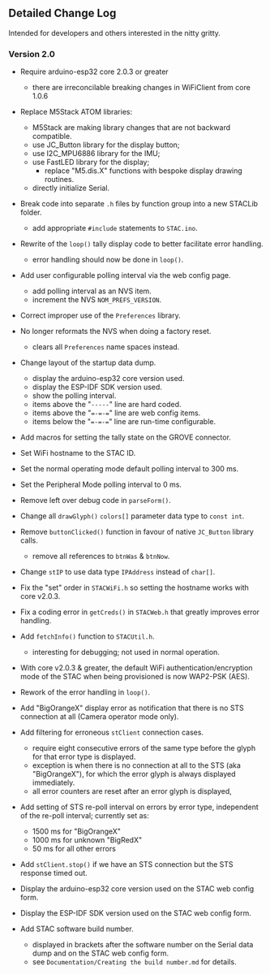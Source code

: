
## Detailed Change Log

Intended for developers and others interested in the nitty gritty.

### Version 2.0

* Require arduino-esp32 core 2.0.3 or greater
    * there are irreconcilable breaking changes in WiFiClient from core 1.0.6

* Replace M5Stack ATOM libraries:
  * M5Stack are making library changes that are not backward compatible.
  * use JC_Button library for the display button;
  * use I2C_MPU6886 library for the IMU;
  * use FastLED library for the display;
    * replace "M5.dis.X" functions with bespoke display drawing routines.
  * directly initialize Serial.
  
* Break code into separate `.h` files by function group into a new STACLib folder.
  * add appropriate `#include` statements to `STAC.ino`.

* Rewrite of the `loop()` tally display code to better facilitate error handling.
  * error handling should now be done in `loop()`.

* Add user configurable polling interval via the web config page.
  * add polling interval as an NVS item.
  * increment the NVS `NOM_PREFS_VERSION`.

* Correct improper use of the `Preferences` library.

* No longer reformats the NVS when doing a factory reset.
  * clears all `Preferences` name spaces instead.

* Change layout of the startup data dump.
  * display the arduino-esp32 core version used.
  * display the ESP-IDF SDK version used. 
  * show the polling interval.
  * items above the "`-----`" line are hard coded.
  * items above the "`=-=-=`" line are web config items.
  * items below the "`=-=-=`" line are run-time configurable.

* Add macros for setting the tally state on the GROVE connector.

* Set WiFi hostname to the STAC ID.

* Set the normal operating mode default polling interval to 300 ms.

* Set the Peripheral Mode polling interval to 0 ms.

* Remove left over debug code in `parseForm()`.

* Change all `drawGlyph()` `colors[]` parameter data type to `const int`.

* Remove `buttonClicked()` function in favour of native `JC_Button` library calls.
  * remove all references to `btnWas` & `btnNow`.

* Change `stIP` to use data type `IPAddress` instead of `char[]`.

* Fix the "set" order in `STACWiFi.h` so setting the hostname works with core v2.0.3.

* Fix a coding error in `getCreds()` in `STACWeb.h` that greatly improves error handling.

* Add `fetchInfo()` function to `STACUtil.h`.
  * interesting for debugging; not used in normal operation.

* With core v2.0.3 & greater, the default WiFi authentication/encryption 
    mode of the STAC when being provisioned is now WAP2-PSK (AES).

* Rework of the error handling in `loop()`.

* Add "BigOrangeX" display error as notification that there is no STS connection at all (Camera operator mode only).
  
* Add filtering for erroneous `stClient` connection cases.
  * require eight consecutive errors of the same type before the glyph for that error type is displayed.
  * exception is when there is no connection at all to the STS (aka "BigOrangeX"), for which the error glyph is always displayed immediately.
  * all error counters are reset after an error glyph is displayed,

* Add setting of STS re-poll interval on errors by error type, independent of the re-poll interval; currently set as:
  * 1500 ms for "BigOrangeX"
  * 1000 ms for unknown "BigRedX"
  * 50 ms for all other errors

* Add `stClient.stop()` if we have an STS connection but the STS response timed out.

* Display the arduino-esp32 core version used on the STAC web config form.

* Display the ESP-IDF SDK version used on the STAC web config form.

* Add STAC software build number.
    * displayed in brackets after the software number on the Serial data dump and on the STAC web config form.
    * see `Documentation/Creating the build number.md` for details.
